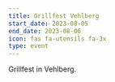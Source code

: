 ```yaml
---
title: Grillfest Vehlberg
start_date: 2023-08-05
end_date: 2023-08-06
icon: fas fa-utensils fa-3x
type: event
---
```

Grillfest in Vehlberg.